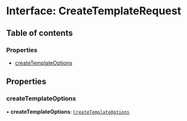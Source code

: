 # Interface: CreateTemplateRequest

## Table of contents

### Properties

- [createTemplateOptions](CreateTemplateRequest.md#createtemplateoptions)

## Properties

### <a id="createtemplateoptions" name="createtemplateoptions"></a> createTemplateOptions

• **createTemplateOptions**: [`CreateTemplateOptions`](CreateTemplateOptions.md)
